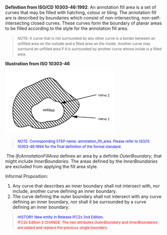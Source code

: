 **Definition from ISO/CD 10303-46:1992**: An annotation fill area is a set of curves that may be filled with hatching, colour or tiling. The annotation fill are is described by boundaries which consist of non-intersecting, non-self-intersecting closed curves. These curves form the boundary of planar areas to be filled according to the style for the annotation fill area.

> <small> </small><small>NOTE: A curve that is not surrounded by any
other curve is a border between an unfilled area on the outside and a
filled area on the inside. Another curve may surround an unfilled area
if it is surrounded by another curve whose inside is a filled area.</small>
> 


**Illustration from ISO 10303-46**

![annotation fill area](figures/IfcAnnotationFillArea.gif)
> <font color="#0000ff"><small>NOTE&nbsp;
Corresponding STEP name: annotation_fill_area. Please refer to ISO/IS
10303-46:1994 for the final definition of the formal
standard.&nbsp;</small> </font>

&nbsp;The _IfcAnnotationFillArea_ defines an area by a definite _OuterBoundary_, that might include _InnerBoundaries_. The areas defined by the _InnerBoundaries_ are excluded from applying the fill area style.

Informal Proposition:

1. Any curve that describes an inner boundary shall not intersect with, nor include, another curve defining an inner boundary.
2. The curve defining the outer boundary shall not intersect with any curve defining an inner boundary, nor shall it be surrounded by a curve defining an inner boundary.

> <small><font color="#0000ff">HISTORY
New entity in Release IFC2x 2nd Edition.</font><br>
  <font color="#ff0000">IFC2x Edition 3 CHANGE
&nbsp;The two attributes <i>OuterBoundary</i> and <i>InnerBoundaries</i>
are added and replace the previous single boundary.</font></small>